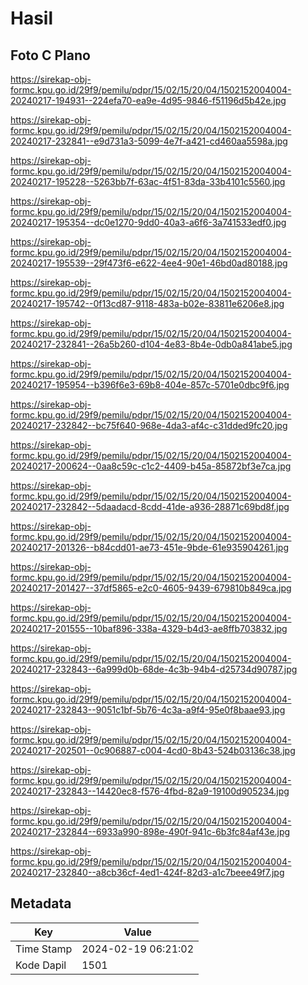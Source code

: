 # Hasil

## Foto C Plano

https://sirekap-obj-formc.kpu.go.id/29f9/pemilu/pdpr/15/02/15/20/04/1502152004004-20240217-194931--224efa70-ea9e-4d95-9846-f51196d5b42e.jpg

https://sirekap-obj-formc.kpu.go.id/29f9/pemilu/pdpr/15/02/15/20/04/1502152004004-20240217-232841--e9d731a3-5099-4e7f-a421-cd460aa5598a.jpg

https://sirekap-obj-formc.kpu.go.id/29f9/pemilu/pdpr/15/02/15/20/04/1502152004004-20240217-195228--5263bb7f-63ac-4f51-83da-33b4101c5560.jpg

https://sirekap-obj-formc.kpu.go.id/29f9/pemilu/pdpr/15/02/15/20/04/1502152004004-20240217-195354--dc0e1270-9dd0-40a3-a6f6-3a741533edf0.jpg

https://sirekap-obj-formc.kpu.go.id/29f9/pemilu/pdpr/15/02/15/20/04/1502152004004-20240217-195539--29f473f6-e622-4ee4-90e1-46bd0ad80188.jpg

https://sirekap-obj-formc.kpu.go.id/29f9/pemilu/pdpr/15/02/15/20/04/1502152004004-20240217-195742--0f13cd87-9118-483a-b02e-83811e6206e8.jpg

https://sirekap-obj-formc.kpu.go.id/29f9/pemilu/pdpr/15/02/15/20/04/1502152004004-20240217-232841--26a5b260-d104-4e83-8b4e-0db0a841abe5.jpg

https://sirekap-obj-formc.kpu.go.id/29f9/pemilu/pdpr/15/02/15/20/04/1502152004004-20240217-195954--b396f6e3-69b8-404e-857c-5701e0dbc9f6.jpg

https://sirekap-obj-formc.kpu.go.id/29f9/pemilu/pdpr/15/02/15/20/04/1502152004004-20240217-232842--bc75f640-968e-4da3-af4c-c31dded9fc20.jpg

https://sirekap-obj-formc.kpu.go.id/29f9/pemilu/pdpr/15/02/15/20/04/1502152004004-20240217-200624--0aa8c59c-c1c2-4409-b45a-85872bf3e7ca.jpg

https://sirekap-obj-formc.kpu.go.id/29f9/pemilu/pdpr/15/02/15/20/04/1502152004004-20240217-232842--5daadacd-8cdd-41de-a936-28871c69bd8f.jpg

https://sirekap-obj-formc.kpu.go.id/29f9/pemilu/pdpr/15/02/15/20/04/1502152004004-20240217-201326--b84cdd01-ae73-451e-9bde-61e935904261.jpg

https://sirekap-obj-formc.kpu.go.id/29f9/pemilu/pdpr/15/02/15/20/04/1502152004004-20240217-201427--37df5865-e2c0-4605-9439-679810b849ca.jpg

https://sirekap-obj-formc.kpu.go.id/29f9/pemilu/pdpr/15/02/15/20/04/1502152004004-20240217-201555--10baf896-338a-4329-b4d3-ae8ffb703832.jpg

https://sirekap-obj-formc.kpu.go.id/29f9/pemilu/pdpr/15/02/15/20/04/1502152004004-20240217-232843--6a999d0b-68de-4c3b-94b4-d25734d90787.jpg

https://sirekap-obj-formc.kpu.go.id/29f9/pemilu/pdpr/15/02/15/20/04/1502152004004-20240217-232843--9051c1bf-5b76-4c3a-a9f4-95e0f8baae93.jpg

https://sirekap-obj-formc.kpu.go.id/29f9/pemilu/pdpr/15/02/15/20/04/1502152004004-20240217-202501--0c906887-c004-4cd0-8b43-524b03136c38.jpg

https://sirekap-obj-formc.kpu.go.id/29f9/pemilu/pdpr/15/02/15/20/04/1502152004004-20240217-232843--14420ec8-f576-4fbd-82a9-19100d905234.jpg

https://sirekap-obj-formc.kpu.go.id/29f9/pemilu/pdpr/15/02/15/20/04/1502152004004-20240217-232844--6933a990-898e-490f-941c-6b3fc84af43e.jpg

https://sirekap-obj-formc.kpu.go.id/29f9/pemilu/pdpr/15/02/15/20/04/1502152004004-20240217-232840--a8cb36cf-4ed1-424f-82d3-a1c7beee49f7.jpg


## Metadata

| Key        | Value               |
| ---------- | ------------------- |
| Time Stamp | 2024-02-19 06:21:02 |
| Kode Dapil | 1501                |



